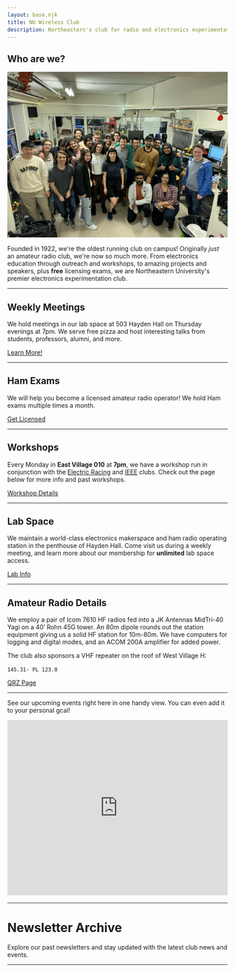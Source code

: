 ```yaml
---
layout: base.njk
title: NU Wireless Club
description: Northeastern's club for radio and electronics experimentation
---
```


## Who are we?

![](/img/club-s24.webp)

Founded in 1922, we're the oldest running club on campus! Originally *just* an amateur radio club, we're now so much more. From electronics education through outreach and workshops, to amazing projects and speakers, plus **free** licensing exams, we are Northeastern University's premier electronics experimentation club.

-------------------------

## Weekly Meetings

We hold meetings in our lab space at 503 Hayden Hall on Thursday evenings at 7pm. We serve free pizza and host interesting talks from students, professors, alumni, and more.

<a href="/meetings" class="retro-button">Learn More!</a>

-------------------------

## Ham Exams

We will help you become a licensed amateur radio operator! We hold Ham exams multiple times a month.

<a href="/exams" class="retro-button">Get Licensed</a>

-------------------------

## Workshops

Every Monday in **East Village 010** at **7pm**, we have a workshop run in conjunction with the [Electric Racing](https://electricracing.northeastern.edu/) and [IEEE](https://coe.northeastern.edu/orgs/ieee-institute-of-electrical-and-electronics-engineers-nu-student-chapter/) clubs. Check out the page below for more info and past workshops.

<a href="/workshop" class="retro-button">Workshop Details</a>

-------------------------

## Lab Space

We maintain a world-class electronics makerspace and ham radio operating station in the penthouse of Hayden Hall. Come visit us during a weekly meeting, and learn more about our membership for **unlimited** lab space access.

<a href="/lab" class="retro-button">Lab Info</a>

-------------------------

## Amateur Radio Details

We employ a pair of Icom 7610 HF radios fed into a JK Antennas MidTri-40 Yagi on a 40’ Rohn 45G tower. An 80m dipole rounds out the station equipment giving us a solid HF station for 10m-80m. We have computers for logging and digital modes, and an ACOM 200A amplifier for added power.

The club also sponsors a VHF repeater on the roof of West Village H:

`145.31- PL 123.0`

<a href="https://www.qrz.com/db/W1KBN" class="retro-button">QRZ Page</a> 

-------------------------

See our upcoming events right here in one handy view. You can even add it to your personal gcal!
<iframe src="https://calendar.google.com/calendar/embed?height=600&wkst=1&ctz=America%2FNew_York&showPrint=0&showNav=0&title=Wireless%20Club%20Events&mode=AGENDA&showDate=0&showTabs=0&showTz=0&src=Y18xOWIwM2YyODAyNGNiMjNmZWY5NzhkYmU2Y2JhYzM4NWRmYjgxNjVhZDRjOTA2YmM2NjQwNDYzN2IzODg0NmY4QGdyb3VwLmNhbGVuZGFyLmdvb2dsZS5jb20&color=%23F4511E" style="border-width:0" width="100%" height="400" frameborder="0" scrolling="no" alt="Upcoming events calendar"></iframe>

-------------------------

# Newsletter Archive

Explore our past newsletters and stay updated with the latest club news and events.

-------------------------

<div class="newsletter-archive">
  <style>
    .display_archive {
      font-size: 18px;
      line-height: 1.6;
    }
    .campaign {
      line-height: 1.6;
      margin: 10px 0;
    }
  </style>
  <script
    language="javascript"
    src="https://nuwireless.us11.list-manage.com/generate-js/?u=e1625552574eea2fced003891&show=10&fid=19645"
    type="text/javascript"
  ></script>
</div>